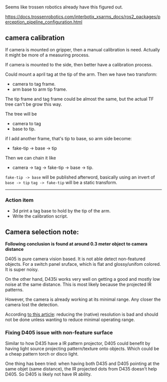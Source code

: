 
# 
Seems like trossen robotics already have this figured out. 

https://docs.trossenrobotics.com/interbotix_xsarms_docs/ros2_packages/perception_pipeline_configuration.html

## camera calibration

If camera is mounted on gripper, then a manual calibration is need. Actually it might be more of a measuring process. 

If camera is mounted to the side, then better have a calibration process.

Could mount a april tag at the tip of the arm. Then we have two transform: 
* camera to tag frame.
* arm base to arm tip frame. 

The tip frame and tag frame could be almost the same, but the actual TF tree can't be grow this way.

The tree will be 
* camera to tag
* base to tip.

if I add another frame, that's tip to base, so arm side become: 
* fake-tip -> base -> tip 

Then we can chain it like 
* camera -> tag -> fake-tip -> base -> tip. 

`fake-tip -> base` will be published afterword, basically using an invert of `base -> tip`
`tag -> fake-tip` will be a static transform.

---
### Action item 

* 3d print a tag base to hold by the tip of the arm. 
* Write the calibration script.

## Camera selection note:

**Following conclusion is found at around 0.3 meter object to camera distance**

D405 is pure camera vision based. It is not able detect non-featured objects. For a switch panel sruface, which is flat and glossy/unifom colored. It is super noisy. 

On the other hand, D435i works very well on getting a good and mostly low noise at the same distance. This is most likely because the projected IR patterns.

However, the camera is already working at its minimal range. Any closer the camera lost the detection. 

According [to this article](https://dev.intelrealsense.com/docs/tuning-depth-cameras-for-best-performance): reducing the (native) resolution is bad and should not be done unless wanting to reduce minimal operating range.

### Fixing D405 issue with non-feature surface 

Similar to how D435 have a IR pattern projector, D405 could benefit by having light source projecting pattern/texture onto objects. Which could be a cheap pattern torch or disco light. 

One thing has been tried: when having both D435 and D405 pointing at the same objet (same distance), the IR projected dots from D435 doesn't help D405. So D405 is likely not have IR ability.
